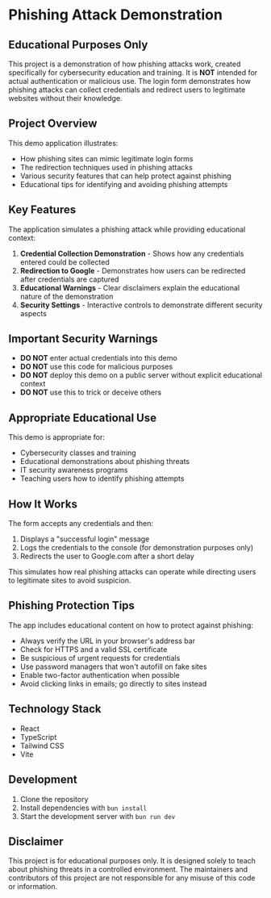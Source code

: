# Phishing Attack Demonstration

## Educational Purposes Only

This project is a demonstration of how phishing attacks work, created specifically for cybersecurity education and training. It is **NOT** intended for actual authentication or malicious use. The login form demonstrates how phishing attacks can collect credentials and redirect users to legitimate websites without their knowledge.

## Project Overview

This demo application illustrates:

- How phishing sites can mimic legitimate login forms
- The redirection techniques used in phishing attacks
- Various security features that can help protect against phishing
- Educational tips for identifying and avoiding phishing attempts

## Key Features

The application simulates a phishing attack while providing educational context:

1. **Credential Collection Demonstration** - Shows how any credentials entered could be collected
2. **Redirection to Google** - Demonstrates how users can be redirected after credentials are captured
3. **Educational Warnings** - Clear disclaimers explain the educational nature of the demonstration
4. **Security Settings** - Interactive controls to demonstrate different security aspects

## Important Security Warnings

- **DO NOT** enter actual credentials into this demo
- **DO NOT** use this code for malicious purposes
- **DO NOT** deploy this demo on a public server without explicit educational context
- **DO NOT** use this to trick or deceive others

## Appropriate Educational Use

This demo is appropriate for:

- Cybersecurity classes and training
- Educational demonstrations about phishing threats
- IT security awareness programs
- Teaching users how to identify phishing attempts

## How It Works

The form accepts any credentials and then:
1. Displays a "successful login" message
2. Logs the credentials to the console (for demonstration purposes only)
3. Redirects the user to Google.com after a short delay

This simulates how real phishing attacks can operate while directing users to legitimate sites to avoid suspicion.

## Phishing Protection Tips

The app includes educational content on how to protect against phishing:

- Always verify the URL in your browser's address bar
- Check for HTTPS and a valid SSL certificate
- Be suspicious of urgent requests for credentials
- Use password managers that won't autofill on fake sites
- Enable two-factor authentication when possible
- Avoid clicking links in emails; go directly to sites instead

## Technology Stack

- React
- TypeScript
- Tailwind CSS
- Vite

## Development

1. Clone the repository
2. Install dependencies with `bun install`
3. Start the development server with `bun run dev`

## Disclaimer

This project is for educational purposes only. It is designed solely to teach about phishing threats in a controlled environment. The maintainers and contributors of this project are not responsible for any misuse of this code or information.
